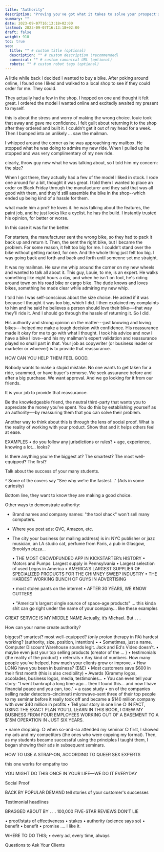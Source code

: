 ```yaml
---
title: "Authority"
description: "Proving you've got what it takes to solve your prospect's problem."
summary: ""
date: 2023-09-07T16:13:18+02:00
lastmod: 2023-09-07T16:13:18+02:00
draft: false
weight: 910
toc: true
seo:
  title: "" # custom title (optional)
  description: "" # custom description (recommended)
  canonical: "" # custom canonical URL (optional)
  robots: "" # custom robot tags (optional)
---
```


A little while back I decided I wanted to buy a bike. After poking around online, I found one I liked and walked to a local shop to see if they could order for me. They could.

They actually had a few in the shop. I hopped on one and thought it felt great. I ordered the model I wanted online and excitedly awaited my present to myself.




this is about the stress and worry of making the wrong choice. louie took that away and gave me confidence. I felt guilt about returning it to the shop after they ordered and built it. I couldn't get it out of my head for a week. Then I bumped into an unlikely ... saw the mailman.

I whipped around the corner as he was approaching my mailbox. He stopped what he was doing to admire my new ride.  When I pulled up he stopped and was very complimentary of my new ride.

clearly, throw guy new what he was talking about, so I told him my concern: the size?

When I got there, they actually had a few of the model I liked in stock. I rode one around for a bit, thought it was great. I told them I wanted to place an order on Black Friday through the manufacturer and they said that was all good with them, and they'd still assemble the bike in the shop--which ended up being kind of a hassle for them.

what made him a pro? he loves it. he was talking about the features, the paint job, and he just looks like a cyclist. he has the build. I instantly trusted his opinion, for better or worse.

In this case it was for the better.

For starters, the manufacturer sent the wrong bike, so they had to pack it back up and return it. Then, the sent the right bike, but I became the problem. For some reason, it felt too big for me. I couldn’t stand over the bike without getting racked, for one. And the whole thing just felt too big. I was going back and forth and back and forth until someone set me straight.

It was my mailman. He saw me whip around the corner on my new wheels and wanted to talk all about it. This guy, Louie, to me, is an expert. He walks something like eight hours a day, and when he isn't on foot, he's riding around town on his road bike or cargo bike. The dude knows and loves bikes, something he made clear while admiring my new whip.

I told him I was self-conscious about the size choice. He asked if it was because I thought it was too big, which I did. I then explained my complaints to him and he said he believes a person should love their bike---that way they'll ride it. And I should go through the hassle of returning it. So I did.

His authority and strong opinion on the matter---just knowing and loving bikes---helped me make a tough decision with confidence. His reassurance made it okay for me to go with what I thought. I took his advice and now I have a bike I love--and his my
mailman's expert validation and reassurance played no small part in that. Your job as copywriter (or business leader or marketer or whoever) is to provide that reassurance.

HOW CAN YOU HELP THEM FEEL GOOD.

Nobody wants to make a stupid mistake. No one wants to get taken for a ride, scammed, or have buyer's remorse. We seek assurance before and after a big purchase. We want approval. And we go looking for it from our friends.

It is your job to provide that reassurance.

Be the knowledgeable friend, the neutral third-party that wants you to appreciate the money you've spent. You do this by establishing yourself as an authority---by reassuring them that you can solve their problem.

Another way to think about this is through the lens of social proof. What is the reality of working with your product. Show that and it helps others feel at ease.


EXAMPLES
  • do you follow any jurisdictions or rules?
  • age, experience, knowing a lot… looks?

Is there anything you're the biggest at? The smartest? The most well-equipped? The first?


Talk about the success of your many students.



^ Some of the covers say "See why we're the fastest…" (Ads in some curiosity)

Bottom line, they want to know they are making a good choice.


Other ways to demonstrate authority:
* Brand names and company names: "the tool shack" won't sell many computers.
* Where you post ads: QVC, Amazon, etc.
* The city your business (or mailing address) is in: NYC publisher or jazz musician, an LA studio cat, perfume from Paris, a pub in Glasgow, Brooklyn pizza...





  • THE MOST CROWDFUNDED APP IN KICKSTARTER’s HISTORY
  • Motors and Pumps: Largest supply in Pennsylvania
  • Largest selection of used Legos in America
  • AMERICA’S LARGEST SUPPLIER OF SPECIALIZED PRODUCTS FOR THE CHIMNEY SWEEP INDUSTRY
  • THE HARDEST WORKING BUNCH OF GUYS IN ADVERTISING


  • most stolen pants on the internet
  • AFTER 30 YEARS, WE KNOW GUTTERS



  • "America's largest single source of space-age products" … this kinda shit can go right under the name of your company… like these examples









GREAT SERVICE IS MY MIDDLE NAME
Actually, it’s Michael. But . . .

How can your name create authority?

biggest? smartest? most well-equipped? (only proton therapy in PA) hardest working? (authority, size, position, intention)
  •
  • Sometimes, just a name. Computer Discount Warehouse sounds legit. Jack and Ed's Video doesn't.
  • maybe even just your top selling products (creator of the … )
  • testimonials (the reality of the product)
  • referrals
  • Any kind of numbers. How many people you've helped, how much your clients grow or improve.
  • How LONG have you been in business? (E&E)
  • Most customers save $600 in their first month (this is also credibility)
  • Awards (Grammy logos, accolades, business logos, media, testimonies…
  • You can even tell your story: "I went bankrupt a long time ago… then I found this… and now I have financial peace and you can, too."
  • a case study
  • on of the companies selling radar detectors–cincinnati microwave–sent three of their top people to my seminar before it really took off and became a $140 million company with over $40 million in profits
  • Tell your story in one line
    ○ IN FACT, USING THE EXACT PLAN YOU’LL LEARN IN THIS BOOK, I GREW MY BUSINESS FROM FOUR EMPLOYEES WORKING OUT OF A BASEMENT TO A $15M OPERATION IN JUST SIX YEARS.

  • name dropping:
    ○ when so-and-so attended my seminar
    ○ first, I showed my ads and my competitors (the ones
    who were copying my format). Then, as my students became successful using the principles I taught them, I began showing their ads in subsequent seminars.





HOW TO USE A STRAP-ON, ACCORDING TO QUEER SEX EXPERTS



this one works for empathy too

YOU MIGHT DO THIS ONCE IN YOUR LIFE––WE DO IT EVERYDAY

Social Proof

BACK BY POPULAR DEMAND
tell stories of your customer's successes

Testimonial headlines



BRAGGED ABOUT BY . . .
100,000 FIVE-STAR REVIEWS DON’T LIE



• proof/stats of effectiveness
• stakes
• authority (science says so)
• benefit
• benefit
• promise
…. I like it.







WHERE TO DO THIS;
  • every ad, every time, always

Questions to Ask Your Clients
